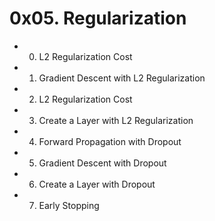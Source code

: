 # 0x05. Regularization

* 0. L2 Regularization Cost

* 1. Gradient Descent with L2 Regularization

* 2. L2 Regularization Cost

* 3. Create a Layer with L2 Regularization

* 4. Forward Propagation with Dropout

* 5. Gradient Descent with Dropout

* 6. Create a Layer with Dropout

* 7. Early Stopping
